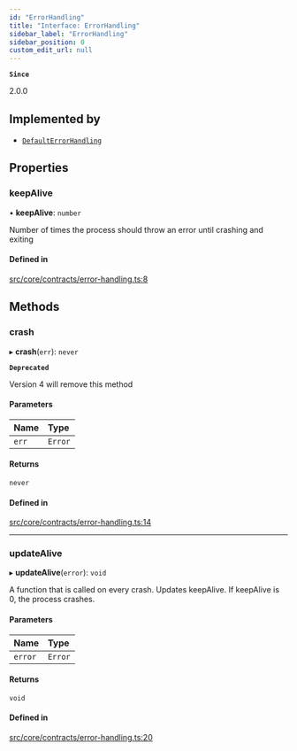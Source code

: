 ```yaml
---
id: "ErrorHandling"
title: "Interface: ErrorHandling"
sidebar_label: "ErrorHandling"
sidebar_position: 0
custom_edit_url: null
---
```


**`Since`**

2.0.0

## Implemented by

- [`DefaultErrorHandling`](../classes/DefaultErrorHandling.md)

## Properties

### keepAlive

• **keepAlive**: `number`

Number of times the process should throw an error until crashing and exiting

#### Defined in

[src/core/contracts/error-handling.ts:8](https://github.com/sern-handler/handler/blob/5e3dcf8/src/core/contracts/error-handling.ts#L8)

## Methods

### crash

▸ **crash**(`err`): `never`

**`Deprecated`**

Version 4 will remove this method

#### Parameters

| Name | Type |
| :------ | :------ |
| `err` | `Error` |

#### Returns

`never`

#### Defined in

[src/core/contracts/error-handling.ts:14](https://github.com/sern-handler/handler/blob/5e3dcf8/src/core/contracts/error-handling.ts#L14)

___

### updateAlive

▸ **updateAlive**(`error`): `void`

A function that is called on every crash. Updates keepAlive.
If keepAlive is 0, the process crashes.

#### Parameters

| Name | Type |
| :------ | :------ |
| `error` | `Error` |

#### Returns

`void`

#### Defined in

[src/core/contracts/error-handling.ts:20](https://github.com/sern-handler/handler/blob/5e3dcf8/src/core/contracts/error-handling.ts#L20)
